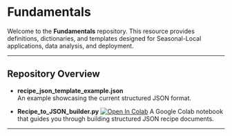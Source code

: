 # Fundamentals

Welcome to the **Fundamentals** repository. This resource provides definitions, dictionaries, and templates designed for Seasonal-Local applications, data analysis, and deployment.

---

## Repository Overview

- **recipe_json_template_example.json**  
  An example showcasing the current structured JSON format.

- **Recipe_to_JSON_builder.py**  [![Open In Colab](https://colab.research.google.com/assets/colab-badge.svg)](https://colab.research.google.com/github/necuisineus/fundamentals/blob/main/Recipe_to_JSON_builder.ipynb)
  A Google Colab notebook that guides you through building structured JSON recipe documents.

---
